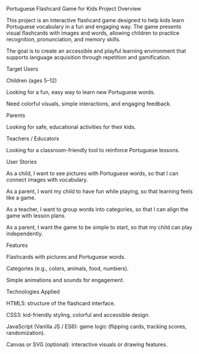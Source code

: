 Portuguese Flashcard Game for Kids
Project Overview

This project is an interactive flashcard game designed to help kids learn Portuguese vocabulary in a fun and engaging way. The game presents visual flashcards with images and words, allowing children to practice recognition, pronunciation, and memory skills.

The goal is to create an accessible and playful learning environment that supports language acquisition through repetition and gamification.


Target Users

Children (ages 5–12)

Looking for a fun, easy way to learn new Portuguese words.

Need colorful visuals, simple interactions, and engaging feedback.

Parents

Looking for safe, educational activities for their kids.

Teachers / Educators

Looking for a classroom-friendly tool to reinforce Portuguese lessons.


User Stories

As a child, I want to see pictures with Portuguese words, so that I can connect images with vocabulary.

As a parent, I want my child to have fun while playing, so that learning feels like a game.

As a teacher, I want to group words into categories, so that I can align the game with lesson plans.

As a parent, I want the game to be simple to start, so that my child can play independently.


Features

Flashcards with pictures and Portuguese words.

Categories (e.g., colors, animals, food, numbers).

Simple animations and sounds for engagement.


Technologies Applied

HTML5: structure of the flashcard interface.

CSS3: kid-friendly styling, colorful and accessible design.

JavaScript (Vanilla JS / ES6): game logic (flipping cards, tracking scores, randomization).

Canvas or SVG (optional): interactive visuals or drawing features.

